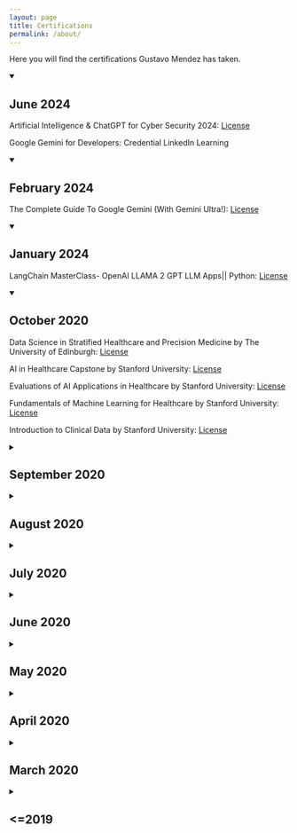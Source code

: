 ```yaml
---
layout: page
title: Certifications
permalink: /about/
---
```


Here you will find the certifications Gustavo Mendez has taken. 

<details open>
    <summary>
        <h2>June 2024</h2>
    </summary>
    <p></p>
    <p>Artificial Intelligence & ChatGPT for Cyber Security 2024: <a href="https://www.udemy.com/certificate/UC-b937a1f6-9f97-4794-853c-1f6dc1b15eff/">License</a></p>
    <p>Google Gemini for Developers: <a>Credential LinkedIn Learning</a></p>
</details>

<details open>
    <summary>
        <h2>February 2024</h2>
    </summary>
    <p></p>
    <p> The Complete Guide To Google Gemini (With Gemini Ultra!): <a href="https://www.udemy.com/certificate/UC-3bcb1c3b-4fab-4782-b654-d1238c582f3d/">License</a></p>
</details>

<details open>
    <summary>
        <h2>January 2024</h2>
    </summary>
    <p></p>
    <p>LangChain MasterClass- OpenAI LLAMA 2 GPT LLM Apps|| Python: <a href="LangChain MasterClass- OpenAI LLAMA 2 GPT LLM Apps|| Python">License</a></p>
</details>


<details open>
    <summary>
        <h2>October 2020</h2>
    </summary>
    <p></p>
    <p>Data Science in Stratified Healthcare and Precision Medicine by The University of Edinburgh: <a href="http://coursera.org/verify/2UBWK5VWKMBE">License</a></p>
    <p>AI in Healthcare Capstone by Stanford University: <a href="http://coursera.org/verify/BQ2FZNGFY2AW">License</a></p>
    <p>Evaluations of AI Applications in Healthcare by Stanford University: <a href="http://coursera.org/verify/Z4MV53JK9V3Q">License</a></p>
    <p>Fundamentals of Machine Learning for Healthcare by Stanford University: <a href="http://coursera.org/verify/4QG8GVWLVAPZ">License</a></p>
    <p>Introduction to Clinical Data by Stanford University: <a href="http://coursera.org/verify/LDTJ5MC7SM2C">License</a></p>
</details>


<details>
    <summary>
        <h2>September 2020</h2>
    </summary>
    <p></p>
    <p>Specialization in Natural Language Processing by Deeplearning.ai: <a href="http://coursera.org/verify/specialization/YNVQXQYUKR77">License</a></p>
    <p>Natural Language Processing with Attention Models by Deeplearning.ai: <a href="http://coursera.org/verify/RTRDWCZ7E7V4">License</a></p>
</details>


<details>
    <summary>
        <h2>August 2020</h2>
    </summary>
    <p></p>
    <p>Natural Language Processing with Classification and Vector Spaces by Deeplearning.ai: <a href="http://coursera.org/verify/ECBD3759T2Y7">License</a></p>
    <p>Modern AI: Build 6 Real World AI Applications by SuperDataScience: <a href="https://ude.my/UC-168c85da-7d72-41ac-a10f-cca346f1bc48/">License</a></p>
    <p>Natural Language Processing with Probabilistic Models by Deeplearning.ai: <a href="http://coursera.org/verify/QA3ZZMZXKXGP">License</a></p>
    <p>Artificial Intelligence: Optimization Algorithms in Python by SuperDataScience: <a href="https://ude.my/UC-f4f44d6c-b443-475e-90a4-8057db4bde4f/">License</a></p>
    <p>Natural Language Processing with Sequence Models by Deeplearning.ai: <a href="http://coursera.org/verify/QYFYAY3CNU97">License</a></p>
    <p>Modern Web Scraping with Python by SuperDataScience: <a href="https://ude.my/UC-d9bf4fca-3067-44cf-aa1f-ed6f3aa0d078">License</a></p>
    <p>Apache Kafka - Real-time Stream Processing (Master Class) by Learning Journals Ltd: <a href="https://ude.my/UC-2b6d1442-c551-4703-b4e9-2b607da5ae4e/">License</a></p>
</details>

<details>
    <summary>
        <h2>July 2020</h2>
        <p></p>
    </summary>
    <p>Computer Vision: Face Recognition Quick Starter in Python by Udemy: <a href="https://ude.my/UC-1aa9cc72-3b09-48bb-92fb-f2d340dc1f14/">License</a></p>
    <p>Machine Learning and Artificial Intelligence Using Swift by Udemy: <a href="https://ude.my/UC-52f8353a-e1bb-4f9c-9f99-ba18a476ed29/">License</a></p>
</details>

<details>
    <summary>
    <h2>June 2020</h2>
    </summary>
    <p></p>
    <p>Data Science for Business | 6 Real-world Case Studies by SuperDataScience: <a href="https://ude.my/UC-23ff27a1-21ab-4d25-a5f6-7ba4815a7c82/">License</a></p>
    <p>Addressing Large Hadron Collider Challenges by Machine Learning by National Research University — Higher School of Economics: <a href="http://coursera.org/verify/28QLLCBGPW3W">License</a></p>
    <p>Applied Machine Learning For Healthcare by EDUONIX: <a href="https://ude.my/UC-493aca4f-9cc7-45b9-897e-62cede27cc9a/">License</a></p>
    <p>Data-Driven Astronomy by University of Sydney: <a href="http://coursera.org/verify/K4TFC3P84NZY">License</a></p>
</details>

<details>
    <summary>
    <h2>May 2020</h2>
    </summary>
    <p></p>
    <p>AI For Medical Treatment by Deeplearning.ai: <a href="http://coursera.org/verify/EBR58JMNQJMV">License</a></p>
    <p>Specialization AI For Medicine by Deeplearning.ai: <a href="http://coursera.org/verify/HGDARCRD68VJ">License</a></p>
    <p>AI for Medical Diagnosis by Deeplearning.ai: <a href="http://coursera.org/verify/UMWHKR52AEZN">License</a></p>
     <p>AI For Medical Prognosis by Deeplearning.ai: <a href="http://coursera.org/verify/SJNNGFP94AGK">License</a></p>
</details>

<details>
    <summary>
    <h2>April 2020</h2>
    </summary>
    <p></p>
    <p>Learn BERT - most powerful NLP algorithm by Google by SuperDataScience: <a href="https://ude.my/UC-4d0d3ed8-9f7d-4dbe-a336-af2aab316130/">License</a></p>
</details>
<details>
    <summary>
    <h2>March 2020</h2>
    </summary>
    <p></p>
    <p>Modern Natural Language Processing in Python by SuperDataScience: <a href="https://ude.my/UC-68e781da-8edc-44b0-886d-0f5f49ce6333/">License</a></p>
</details>
<details>
    <summary>
    <h2>&#60;=2019 </h2>
    </summary>
    <p></p>
    <p>NLP - Natural Language Processing with Python by Udemy: <a href="https://ude.my/UC-24GMOL94">License</a></p>
    <p>Artificial Intelligence Masterclass by SuperDataScience: <a href="https://ude.my/UC-DWMCQETD">License</a></p>
    <p>Deep Learning A-Z™: Hands on Artificial Neural Networks by SuperDataScience: <a href="https://ude.my/UC-A5ASEUGU">License</a></p>
    <p>R Programming A-Z™: R for Data Science With Real Exercises by SuperDataScience: <a href="https://ude.my/UC-N3MFMWC4">License</a></p>
    <p>Scala and Spark for Big Data and Machine Learning by Udemy: <a href="https://ude.my/UC-W11OIJUO">License</a></p>
    <p>Deep Learning and NLP A-Z™: How to create a ChatBot by SuperDataScience: <a href="https://ude.my/UC-RWY0J9T4">License</a></p>
    <p>Deep Learning and Computer Vision A-Z™: OpenCV, SSD &amp; GANs by SuperDataScience: <a href="https://ude.my/UC-TAK6UJBC">License</a></p>

</details>

